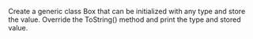 Create a generic class Box that can be initialized with any type and store the value. Override the ToString() method and print the type and stored value.


